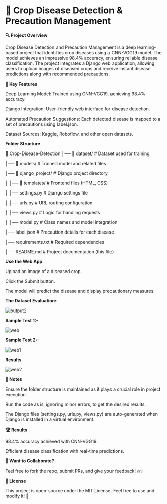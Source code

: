 # 🌱 Crop Disease Detection & Precaution Management

**🔍 Project Overview**

Crop Disease Detection and Precaution Management is a deep learning-based project that identifies crop diseases using a CNN-VGG19 model. The model achieves an impressive 98.4% accuracy, ensuring reliable disease classification. The project integrates a Django web application, allowing users to upload images of diseased crops and receive instant disease predictions along with recommended precautions.

**🚀 Key Features**

Deep Learning Model: Trained using CNN-VGG19, achieving 98.4% accuracy.

Django Integration: User-friendly web interface for disease detection.

Automated Precaution Suggestions: Each detected disease is mapped to a set of precautions using label.json.

Dataset Sources: Kaggle, Roboflow, and other open datasets.

**Folder Structure**

📂 Crop-Disease-Detection
│── 📂 dataset/                 # Dataset used for training

│── 📂 models/                  # Trained model and related files

│── 📂 django_project/           # Django project directory

│   │── 📂 templates/            # Frontend files (HTML, CSS)

│   │── settings.py              # Django settings file

│   │── urls.py                  # URL routing configuration

│   │── views.py                 # Logic for handling requests

│   │── model.py                 # Class names and model integration

│── label.json                   # Precaution details for each disease

│── requirements.txt              # Required dependencies

│── README.md                     # Project documentation (this file)

**Use the Web App**

Upload an image of a diseased crop.

Click the Submit button.

The model will predict the disease and display precautionary measures.

**The Dataset Evaluation:**

![output2](https://github.com/user-attachments/assets/c313d72e-5624-4e70-aa4c-7637aa6e8c8d)

**Sample Test 1:-**

![web](https://github.com/user-attachments/assets/c483e452-5327-42d8-ace0-ac8ab7eae5c5)

**Sample Test 2:-**

![web1](https://github.com/user-attachments/assets/10b334a6-cce8-470f-9255-a43c5de8757d)

**Results**

![web2](https://github.com/user-attachments/assets/7decec72-2aae-4d26-943b-ec65a232252b)

**📌 Notes**

Ensure the folder structure is maintained as it plays a crucial role in project execution.

Run the code as is, ignoring minor errors, to get the desired results.

The Django files (settings.py, urls.py, views.py) are auto-generated when Django is installed in a virtual environment.

**🏆 Results**

98.4% accuracy achieved with CNN-VGG19.

Efficient disease classification with real-time predictions.

**💬 Want to Collaborate?**

Feel free to fork the repo, submit PRs, and give your feedback! 🔥💡

**📜 License**

This project is open-source under the MIT License. Feel free to use and
modify it! 🚀

